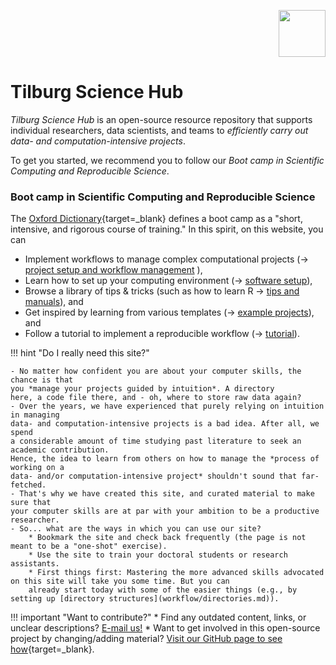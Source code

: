 <p align="right">
  <img height="75" src="tilburgsciencehub.png">
</p>

# Tilburg Science Hub

*Tilburg Science Hub* is an open-source resource repository that supports individual researchers, data scientists, and teams to *efficiently carry out data- and computation-intensive projects*.

To get you started, we recommend you to follow our *Boot camp in Scientific Computing and Reproducible Science*.

### Boot camp in Scientific Computing and Reproducible Science

The [Oxford Dictionary](https://www.lexico.com/definition/boot_camp){target=_blank} defines a boot camp as a "short, intensive, and rigorous course of training." In this spirit, on this website, you can

- Implement workflows to manage complex computational projects (&rarr; [project setup and workflow management](workflow/) ),
- Learn how to set up your computing environment (&rarr; [software setup](setup/)),
- Browse a library of tips & tricks (such as how to learn R &rarr; [tips and manuals](tips/learn_R.md)), and
- Get inspired by learning from various templates (&rarr; [example projects](examples/)), and
- Follow a tutorial to implement a reproducible workflow (&rarr; [tutorial](tutorial/)).

<!--Our roadmap for future releases of this site include:

- guidelines on *creating R packages*, and
- a tutorial and code to *efficiently managing large-sclae web data collections using scraping/APIs and (un)structured databases*.
-->

!!! hint "Do I really need this site?"

    - No matter how confident you are about your computer skills, the chance is that
    you *manage your projects guided by intuition*. A directory
    here, a code file there, and - oh, where to store raw data again?
    - Over the years, we have experienced that purely relying on intuition in managing
    data- and computation-intensive projects is a bad idea. After all, we spend
    a considerable amount of time studying past literature to seek an academic contribution.
    Hence, the idea to learn from others on how to manage the *process of working on a
    data- and/or computation-intensive project* shouldn't sound that far-fetched.
    - That's why we have created this site, and curated material to make sure that
    your computer skills are at par with your ambition to be a productive researcher.
    - So... what are the ways in which you can use our site?
        * Bookmark the site and check back frequently (the page is not meant to be a "one-shot" exercise).
        * Use the site to train your doctoral students or research assistants.
        * First things first: Mastering the more advanced skills advocated on this site will take you some time. But you can
        already start today with some of the easier things (e.g., by setting up [directory structures](workflow/directories.md)).

!!! important "Want to contribute?"
    	  * Find any outdated content, links, or unclear descriptions? [E-mail us!](mailto:h.datta@tilburguniversity.edu)
        * Want to get involved in this open-source project by changing/adding material? [Visit our GitHub page to see how](https://github.com/hannesdatta/tilburg-science-hub/blob/tilburg-update/CONTRIBUTING.md){target=_blank}.
